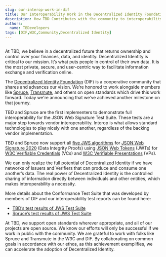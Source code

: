 ```yaml
---
slug: our-interop-work-in-dif
title: Our Interoperability Work in the Decentralized Identity Foundation
description: How TBD Contributes with the community to interoperability testing in the Decentralized Identity Foundation
authors:
  name: TBDevelopers
tags: [DIF,W3C,Community,Decentralized Identity]
---
```


<head>
  <meta property="og:title" content="Our Interoperability Work in the Decentralized Identity Foundation" />
  <meta property="og:url" content='https://developer.tbd.website/blog/2022-08-15-our-interop-work-in-dif' />
  <meta name="twitter:card" content="summary_large_image" />
  <meta name="twitter:site" content="@tbddev" />
  <meta name="twitter:title" content="Our Interoperability Work in the Decentralized Identity Foundation" />
  <meta name="twitter:description" content="How TBD Contributes with the community to interoperability testing in the Decentralized Identity Foundation" />
  <link rel="apple-touch-icon" href="https://developer.tbd.website/img/tbd-fav-icon-main.png" />
</head>

## 

At TBD, we believe in a decentralized future that returns ownership and control 
over your finances, data, and identity. Decentralized Identity is critical to 
our mission. It’s what puts people in control of their own data. It is the most 
private, secure, and user-centric way to facilitate information exchange and 
verification online.

The [Decentralized Identity Foundation](http://identity.foundation/) 
(DIF) is a cooperative community that 
shares and advances our vision. We’re honored to work alongside members like 
[Spruce](https://spruceid.com/), [Transmute](https://transmute.industries/), 
and others on open standards which drive this work forward.
Today we're announcing that we’ve achieved another milestone on that journey.

TBD and Spruce are the first implementers to demonstrate full interoperability 
for the JSON Web Signature Test Suite. These tests are a major step towards 
vendor interoperability. Interop is what allows standard technologies to play 
nicely with one another, regardless of the backing vendor implementation.

TBD and Spruce now support all 
[five JWS algorithms](https://w3id.org/security/suites/jws-2020#jose-conformance) 
for [JSON Web Signature 2020](https://w3c-ccg.github.io/lds-jws2020/) 
(Data Integrity Proofs) using 
[JSON Web Tokens](https://datatracker.ietf.org/doc/html/rfc7519) (JWTs) 
for [W3C Verifiable Credentials](https://www.w3.org/TR/vc-data-model/) (VCs) 
and [W3C Verifiable Presentations](https://www.w3.org/TR/vc-data-model/#presentations-0) 
(VPs).

We can only realize the full potential of Decentralized Identity if we 
have networks of Issuers and Verifiers that can produce and consume one 
another’s data. The real power of Decentralized Identity is the controlled 
sharing of information directly between individuals and other entities, 
which makes interoperability a necessity.

More details about the Conformance Test Suite that was developed by members 
of DIF and our interoperability test reports can be found here:

* [TBD’s test results of JWS Test Suite](https://identity.foundation/JWS-Test-Suite/#tbd)
* [Spruce’s test results of JWS Test Suite](https://identity.foundation/JWS-Test-Suite/#spruce)

At TBD, we support open standards wherever appropriate, and all of our projects are open source. We know our efforts will only be successful if we work in public with the community. We are grateful to work with folks like Spruce and Transmute in the W3C and DIF. By collaborating on common goals in accordance with our ethos, as this achievement exemplifies, we can accelerate the adoption of Decentralized Identity.
